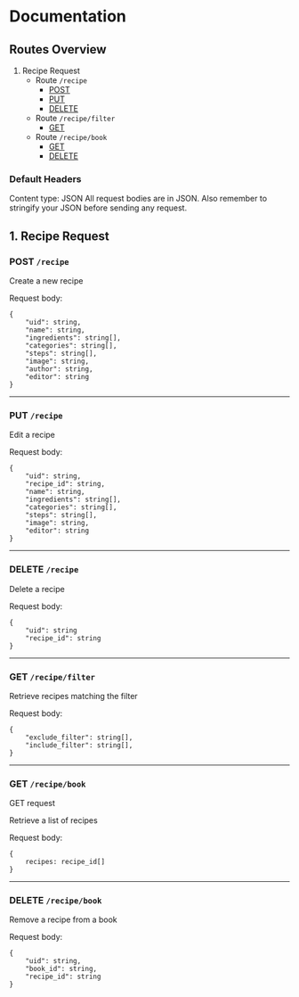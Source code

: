 # Documentation

## Routes Overview

1. Recipe Request
    * Route `/recipe` 
        * [POST](#post-recipe)
        * [PUT](#put-recipe) 
        * [DELETE](#delete-recipe)
    * Route `/recipe/filter` 
        * [GET](#get-recipefilter)
    * Route `/recipe/book` 
        * [GET](#get-recipebook) 
        * [DELETE](#delete-recipebook)
        
### Default Headers
Content type: JSON
All request bodies are in JSON. Also remember to stringify your JSON before sending any request.


## 1. Recipe Request

### POST `/recipe`

Create a new recipe 

Request body:

```
{
    "uid": string,
    "name": string,
    "ingredients": string[],
    "categories": string[],
    "steps": string[],
    "image": string,
    "author": string,
    "editor": string
}
```

---

### PUT `/recipe`

Edit a recipe 

Request body:

```
{
    "uid": string,
    "recipe_id": string,
    "name": string,
    "ingredients": string[],
    "categories": string[],
    "steps": string[],
    "image": string,
    "editor": string
}
```

---

### DELETE `/recipe`

Delete a recipe

Request body:
```
{
    "uid": string
    "recipe_id": string
}
```

---

### GET `/recipe/filter`

Retrieve recipes matching the filter

Request body:
```
{
    "exclude_filter": string[],
    "include_filter": string[],
}
```

---

### GET `/recipe/book`

GET request

Retrieve a list of recipes

Request body:
```
{
    recipes: recipe_id[]
}
```

---

### DELETE `/recipe/book`

Remove a recipe from a book

Request body:
```
{
    "uid": string,
    "book_id": string,
    "recipe_id": string
}
```
